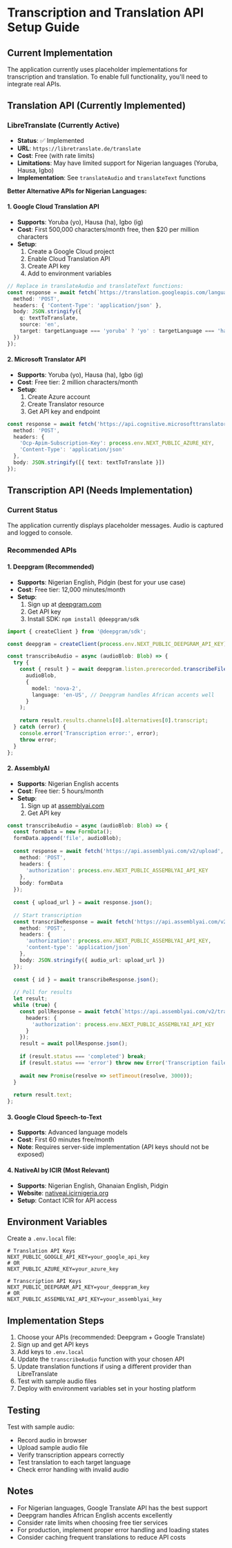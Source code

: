 # Transcription and Translation API Setup Guide

## Current Implementation

The application currently uses placeholder implementations for transcription and translation. To enable full functionality, you'll need to integrate real APIs.

## Translation API (Currently Implemented)

### LibreTranslate (Currently Active)
- **Status**: ✅ Implemented
- **URL**: `https://libretranslate.de/translate`
- **Cost**: Free (with rate limits)
- **Limitations**: May have limited support for Nigerian languages (Yoruba, Hausa, Igbo)
- **Implementation**: See `translateAudio` and `translateText` functions

**Better Alternative APIs for Nigerian Languages:**

#### 1. Google Cloud Translation API
- **Supports**: Yoruba (yo), Hausa (ha), Igbo (ig)
- **Cost**: First 500,000 characters/month free, then $20 per million characters
- **Setup**: 
  1. Create a Google Cloud project
  2. Enable Cloud Translation API
  3. Create API key
  4. Add to environment variables

```typescript
// Replace in translateAudio and translateText functions:
const response = await fetch(`https://translation.googleapis.com/language/translate/v2?key=${process.env.NEXT_PUBLIC_GOOGLE_API_KEY}`, {
  method: 'POST',
  headers: { 'Content-Type': 'application/json' },
  body: JSON.stringify({
    q: textToTranslate,
    source: 'en',
    target: targetLanguage === 'yoruba' ? 'yo' : targetLanguage === 'hausa' ? 'ha' : 'ig',
  })
});
```

#### 2. Microsoft Translator API
- **Supports**: Yoruba (yo), Hausa (ha), Igbo (ig)
- **Cost**: Free tier: 2 million characters/month
- **Setup**:
  1. Create Azure account
  2. Create Translator resource
  3. Get API key and endpoint

```typescript
const response = await fetch('https://api.cognitive.microsofttranslator.com/translate?api-version=3.0&from=en&to=yo', {
  method: 'POST',
  headers: {
    'Ocp-Apim-Subscription-Key': process.env.NEXT_PUBLIC_AZURE_KEY,
    'Content-Type': 'application/json'
  },
  body: JSON.stringify([{ text: textToTranslate }])
});
```

## Transcription API (Needs Implementation)

### Current Status
The application currently displays placeholder messages. Audio is captured and logged to console.

### Recommended APIs

#### 1. **Deepgram** (Recommended)
- **Supports**: Nigerian English, Pidgin (best for your use case)
- **Cost**: Free tier: 12,000 minutes/month
- **Setup**:
  1. Sign up at [deepgram.com](https://deepgram.com)
  2. Get API key
  3. Install SDK: `npm install @deepgram/sdk`

```typescript
import { createClient } from '@deepgram/sdk';

const deepgram = createClient(process.env.NEXT_PUBLIC_DEEPGRAM_API_KEY);

const transcribeAudio = async (audioBlob: Blob) => {
  try {
    const { result } = await deepgram.listen.prerecorded.transcribeFile(
      audioBlob,
      {
        model: 'nova-2',
        language: 'en-US', // Deepgram handles African accents well
      }
    );
    
    return result.results.channels[0].alternatives[0].transcript;
  } catch (error) {
    console.error('Transcription error:', error);
    throw error;
  }
};
```

#### 2. **AssemblyAI**
- **Supports**: Nigerian English accents
- **Cost**: Free tier: 5 hours/month
- **Setup**:
  1. Sign up at [assemblyai.com](https://assemblyai.com)
  2. Get API key

```typescript
const transcribeAudio = async (audioBlob: Blob) => {
  const formData = new FormData();
  formData.append('file', audioBlob);
  
  const response = await fetch('https://api.assemblyai.com/v2/upload', {
    method: 'POST',
    headers: {
      'authorization': process.env.NEXT_PUBLIC_ASSEMBLYAI_API_KEY
    },
    body: formData
  });
  
  const { upload_url } = await response.json();
  
  // Start transcription
  const transcribeResponse = await fetch('https://api.assemblyai.com/v2/transcript', {
    method: 'POST',
    headers: {
      'authorization': process.env.NEXT_PUBLIC_ASSEMBLYAI_API_KEY,
      'content-type': 'application/json'
    },
    body: JSON.stringify({ audio_url: upload_url })
  });
  
  const { id } = await transcribeResponse.json();
  
  // Poll for results
  let result;
  while (true) {
    const pollResponse = await fetch(`https://api.assemblyai.com/v2/transcript/${id}`, {
      headers: {
        'authorization': process.env.NEXT_PUBLIC_ASSEMBLYAI_API_KEY
      }
    });
    result = await pollResponse.json();
    
    if (result.status === 'completed') break;
    if (result.status === 'error') throw new Error('Transcription failed');
    
    await new Promise(resolve => setTimeout(resolve, 3000));
  }
  
  return result.text;
};
```

#### 3. **Google Cloud Speech-to-Text**
- **Supports**: Advanced language models
- **Cost**: First 60 minutes free/month
- **Note**: Requires server-side implementation (API keys should not be exposed)

#### 4. **NativeAI by ICIR** (Most Relevant)
- **Supports**: Nigerian English, Ghanaian English, Pidgin
- **Website**: [nativeai.icirnigeria.org](https://nativeai.icirnigeria.org)
- **Setup**: Contact ICIR for API access

## Environment Variables

Create a `.env.local` file:

```env
# Translation API Keys
NEXT_PUBLIC_GOOGLE_API_KEY=your_google_api_key
# OR
NEXT_PUBLIC_AZURE_KEY=your_azure_key

# Transcription API Keys
NEXT_PUBLIC_DEEPGRAM_API_KEY=your_deepgram_key
# OR
NEXT_PUBLIC_ASSEMBLYAI_API_KEY=your_assemblyai_key
```

## Implementation Steps

1. Choose your APIs (recommended: Deepgram + Google Translate)
2. Sign up and get API keys
3. Add keys to `.env.local`
4. Update the `transcribeAudio` function with your chosen API
5. Update translation functions if using a different provider than LibreTranslate
6. Test with sample audio files
7. Deploy with environment variables set in your hosting platform

## Testing

Test with sample audio:
- Record audio in browser
- Upload sample audio file
- Verify transcription appears correctly
- Test translation to each target language
- Check error handling with invalid audio

## Notes

- For Nigerian languages, Google Translate API has the best support
- Deepgram handles African English accents excellently
- Consider rate limits when choosing free tier services
- For production, implement proper error handling and loading states
- Consider caching frequent translations to reduce API costs
